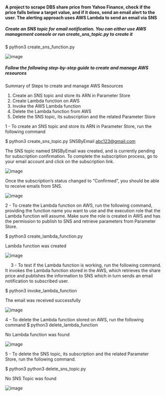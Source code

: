 #### A project to scrape DBS share price from Yahoo Finance, check if the price falls below a target value, and if it does, send an email alert to the user. The alerting approach uses AWS Lambda to send an email via SNS   



##### Create an SNS topic for email notification. You can either use AWS management console or run create_sns_topic.py to create it 
$ python3 create_sns_function.py
  
![image](https://github.com/user-attachments/assets/57764dde-a2f3-49fb-bf04-bfe659a1060a)
##### Follow the following step-by-step guide to create and manage AWS resources
Summary of Steps to create and manage AWS Resources
1.	Create an SNS topic and store its ARN in Parameter Store
2.	Create Lambda function on AWS
3.	Invoke the AWS Lambda function
4.	Delete the Lambda function from AWS
5.	Delete the SNS topic, its subscription and the related Parameter Store



1 - To create an SNS topic and store its ARN in Parameter Store, run the following command
   
$ python3 create_sns_topic.py SNSByEmail abc123@gmail.com  

The SNS topic named SNSByEmail was created, and is currently pending for subscription confirmation. To complete the subscription process, go to your email account and click on the subscription link.

![image](https://github.com/user-attachments/assets/3cf0eedf-2675-48fe-ac74-9a69efdd1076)

 
Once the subscription’s status changed to “Confirmed”, you should be able to receive emails from SNS.  


![image](https://github.com/user-attachments/assets/04a69129-6bb8-4810-a327-09d279d6539c)

 

2 - To create the Lambda function on AWS, run the following command, providing the function name you want to use and the execution role that the Lambda function will assume. Make sure the role is created in AWS and has the permission to publish to SNS and retrieve parameters from Parameter Store.

$ python3 create_lambda_function.py <lambda function name> <execution role>  


Lambda function was created   

 ![image](https://github.com/user-attachments/assets/84cbcbec-40ff-4129-b6d1-ce53d93fb399)

 
3 -  To test if the Lambda function is working, run the following command. It invokes the Lambda function stored in the AWS, which retrieves the share price and publishes the information to SNS which in turn sends an email notification to subscribed user.   

$ python3 invoke_lambda_function <lambda function name>  


The email was received successfully  

 ![image](https://github.com/user-attachments/assets/6b1c093f-e7c4-4be1-9e31-3ac9f9c7607d)


4 -  To delete the Lambda function stored on AWS, run the following command
$ python3 delete_lambda_function <lambda function name>

No Lambda function was found   


![image](https://github.com/user-attachments/assets/4d4400c9-2dd0-4cda-bc28-407ce8fdb202)


5 -  To delete the SNS topic, its subscription and the related Parameter Store, run the following command.

$ python3 python3 delete_sns_topic.py <parameter name>  


No SNS Topic was found  


 ![image](https://github.com/user-attachments/assets/5d06d1f4-8129-46de-9974-f0d95d7df6a3)





